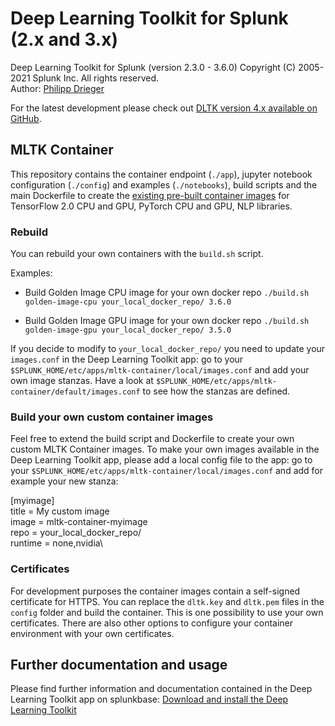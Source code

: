 # Deep Learning Toolkit for Splunk (2.x and 3.x)

Deep Learning Toolkit for Splunk (version 2.3.0 - 3.6.0)
Copyright (C) 2005-2021 Splunk Inc. All rights reserved.  
Author: [Philipp Drieger]()

For the latest development please check out [DLTK version 4.x available on GitHub](https://github.com/splunk/deep-learning-toolkit).

## MLTK Container

This repository contains the container endpoint (`./app`), jupyter notebook configuration (`./config`) and examples (`./notebooks`), build scripts and the main Dockerfile to create the [existing pre-built container images](https://hub.docker.com/u/phdrieger) for TensorFlow 2.0 CPU and GPU, PyTorch CPU and GPU, NLP libraries.

### Rebuild 
You can rebuild your own containers with the `build.sh` script.

Examples:
- Build Golden Image CPU image for your own docker repo
`./build.sh golden-image-cpu your_local_docker_repo/ 3.6.0`

- Build Golden Image GPU image for your own docker repo
`./build.sh golden-image-gpu your_local_docker_repo/ 3.5.0`

If you decide to modify to `your_local_docker_repo/` you need to update your `images.conf` in the Deep Learning Toolkit app: go to your `$SPLUNK_HOME/etc/apps/mltk-container/local/images.conf` and add your own image stanzas. Have a look at `$SPLUNK_HOME/etc/apps/mltk-container/default/images.conf` to see how the stanzas are defined.

### Build your own custom container images
Feel free to extend the build script and Dockerfile to create your own custom MLTK Container images.
To make your own images available in the Deep Learning Toolkit app, please add a local config file to the app: go to your `$SPLUNK_HOME/etc/apps/mltk-container/local/images.conf` and add for example your new stanza:

[myimage]\
title = My custom image\
image = mltk-container-myimage\
repo = your_local_docker_repo/\
runtime = none,nvidia\

### Certificates
For development purposes the container images contain a self-signed certificate for HTTPS. You can replace the `dltk.key` and `dltk.pem` files in the `config` folder and build the container. This is one possibility to use your own certificates. There are also other options to configure your container environment with your own certificates.

## Further documentation and usage

Please find further information and documentation contained in the Deep Learning Toolkit app on splunkbase: [Download and install the Deep Learning Toolkit](https://splunkbase.splunk.com/app/4607/)
